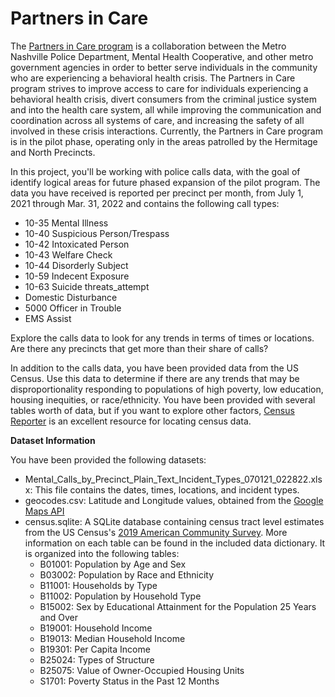 # Partners in Care

The [Partners in Care program](https://www.nashville.gov/departments/police/executive-services/alternative-policing-strategies/partners-care) is a collaboration between the Metro Nashville Police Department, Mental Health Cooperative, and other metro government agencies in order to better serve individuals in the community who are experiencing a behavioral health crisis. The Partners in Care program strives to improve access to care for individuals experiencing a behavioral health crisis, divert consumers from the criminal justice system and into the health care system, all while improving the communication and coordination across all systems of care, and increasing the safety of all involved in these crisis interactions. Currently, the Partners in Care program is in the pilot phase, operating only in the areas patrolled by the Hermitage and North Precincts.

In this project, you'll be working with police calls data, with the goal of identify logical areas for future phased expansion of the pilot program. The data you have received is reported per precinct per month, from July 1, 2021 through Mar. 31, 2022 and contains the following call types:
* 10-35 Mental Illness
* 10-40 Suspicious Person/Trespass
* 10-42 Intoxicated Person
* 10-43 Welfare Check
* 10-44 Disorderly Subject
* 10-59 Indecent Exposure
* 10-63 Suicide threats_attempt
* Domestic Disturbance
* 5000 Officer in Trouble
* EMS Assist

Explore the calls data to look for any trends in terms of times or locations. Are there any precincts that get more than their share of calls?

In addition to the calls data, you have been provided data from the US Census. Use this data to determine if there are any trends that may be disproportionality responding to populations of high poverty, low education, housing inequities, or race/ethnicity. You have been provided with several tables worth of data, but if you want to explore other factors, [Census Reporter](https://censusreporter.org/) is an excellent resource for locating census data.

**Dataset Information**

You have been provided the following datasets:

- Mental_Calls_by_Precinct_Plain_Text_Incident_Types_070121_022822.xlsx: This file contains the dates, times, locations, and incident types.
- geocodes.csv: Latitude and Longitude values, obtained from the [Google Maps API](https://developers.google.com/maps/documentation/geocoding/overview)
- census.sqlite: A SQLite database containing census tract level estimates from the US Census's [2019 American Community Survey](https://www.census.gov/programs-surveys/acs). More information on each table can be found in the included data dictionary. It is organized into the following tables:
    * B01001: Population by Age and Sex
    * B03002: Population by Race and Ethnicity
    * B11001: Households by Type
    * B11002: Population by Household Type
    * B15002: Sex by Educational Attainment for the Population 25 Years and Over
    * B19001: Household Income
    * B19013: Median Household Income
    * B19301: Per Capita Income
    * B25024: Types of Structure
    * B25075: Value of Owner-Occupied Housing Units
    * S1701: Poverty Status in the Past 12 Months